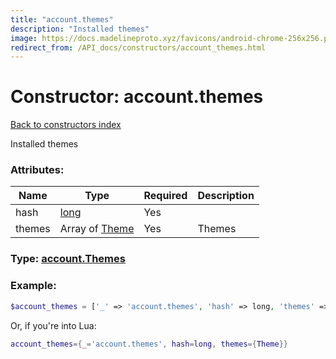 ```yaml
---
title: "account.themes"
description: "Installed themes"
image: https://docs.madelineproto.xyz/favicons/android-chrome-256x256.png
redirect_from: /API_docs/constructors/account_themes.html
---
```

# Constructor: account.themes  
[Back to constructors index](index.md)



Installed themes

### Attributes:

| Name     |    Type       | Required | Description |
|----------|---------------|----------|-------------|
|hash|[long](../types/long.md) | Yes|
|themes|Array of [Theme](../types/Theme.md) | Yes|Themes|



### Type: [account.Themes](../types/account.Themes.md)


### Example:

```php
$account_themes = ['_' => 'account.themes', 'hash' => long, 'themes' => [Theme, Theme]];
```  


Or, if you're into Lua:

```lua
account_themes={_='account.themes', hash=long, themes={Theme}}

```


